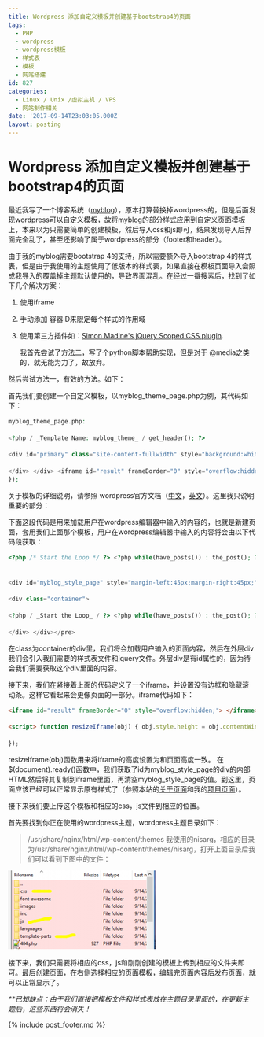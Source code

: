```yaml
---
title: Wordpress 添加自定义模板并创建基于bootstrap4的页面
tags:
  - PHP
  - wordpress
  - wordpress模板
  - 样式表
  - 模板
  - 网站搭建
id: 827
categories:
  - Linux / Unix /虚拟主机 / VPS
  - 网站制作相关
date: '2017-09-14T23:03:05.000Z'
layout: posting
---
```


# Wordpress 添加自定义模板并创建基于bootstrap4的页面

最近我写了一个博客系统（[myblog](https://github.com/ankanch/myblog)），原本打算替换掉wordpress的，但是后面发现wordpress可以自定义模板，故将myblog的部分样式应用到自定义页面模板上，本来以为只需要简单的创建模板，然后导入css和js即可，结果发现导入后界面完全乱了，甚至还影响了属于wordpress的部分（footer和header）。

由于我的myblog需要bootstrap 4的支持，所以需要额外导入bootstrap 4的样式表，但是由于我使用的主题使用了低版本的样式表，如果直接在模板页面导入会照成我导入的覆盖掉主题默认使用的，导致界面混乱。在经过一番搜索后，找到了如下几个解决方案：

1. 使用iframe
2. 手动添加 容器ID来限定每个样式的作用域
3. 使用第三方插件如：[Simon Madine's jQuery Scoped CSS plugin](https://github.com/thingsinjars/jQuery-Scoped-CSS-plugin).

   我首先尝试了方法二，写了个python脚本帮助实现，但是对于 @media之类的，就无能为力了，故放弃。

然后尝试方法一，有效的方法。如下：

首先我们要创建一个自定义模板，以myblog_theme_page.php为例，其代码如下：
```php
myblog_theme_page.php:

<?php / _Template Name: myblog_theme_ / get_header(); ?>

<div id="primary" class="site-content-fullwidth" style="background:white;"> <div id="content" role="main" style="background:white;"> <div id="myblog_style_page" style="margin-left:45px;margin-right:45px;"> <link rel='stylesheet' href='[https://raw.githubusercontent.com/ankanch/blog/master/images/wp-content/themes/nisarg/css/bootstrap4alpha.css](https://raw.githubusercontent.com/ankanch/blog/master/images/wp-content/themes/nisarg/css/bootstrap4alpha.css)' type='text/css' /> <script type='text/javascript' src='[https://raw.githubusercontent.com/ankanch/blog/master/images/wp-content/themes/nisarg/js/jquery-3.2.1.min.js'></script&gt](https://raw.githubusercontent.com/ankanch/blog/master/images/wp-content/themes/nisarg/js/jquery-3.2.1.min.js'></script&gt); <link rel='stylesheet' href='[https://raw.githubusercontent.com/ankanch/blog/master/images/wp-content/themes/nisarg/css/xstyle.css](https://raw.githubusercontent.com/ankanch/blog/master/images/wp-content/themes/nisarg/css/xstyle.css)' type='text/css' /> <div class="container"> <?php / _Start the Loop_ / ?> <?php while(have_posts()) : the_post(); ?> <?php the_content();?> <?php endwhile; ?>

</div> </div> <iframe id="result" frameBorder="0" style="overflow:hidden;"> </iframe> </div><!-- #content --> </div><!-- #primary --> <script> function resizeIframe(obj) { obj.style.height = obj.contentWindow.document.body.scrollHeight + 'px'; } $(document).ready(function () { var iframe = document.getElementById('result'), iframedoc = iframe.contentDocument || iframe.contentWindow.document; var father = document.getElementById('myblog_style_page'); iframedoc.body.innerHTML = iframedoc.body.innerHTML + father.innerHTML ; resizeIframe(iframe); father.innerHTML = "";
});
```

</script> <?php get_footer(); ?></pre> 关于模板的详细说明，请参照 wordpress官方文档（[中文](https://codex.wordpress.org/zh-cn:页面)，[英文](https://developer.wordpress.org/themes/template-files-section/page-template-files/)）。这里我只说明重要的部分：

下面这段代码是用来加载用户在wordpress编辑器中输入的内容的，也就是新建页面，套用我们上面那个模板，用户在wordpress编辑器中输入的内容将会由以下代码段获取：

```php
<?php /* Start the Loop */ ?> <?php while(have_posts()) : the_post(); ?> <?php the_content();?> <?php endwhile; ?>


<div id="myblog_style_page" style="margin-left:45px;margin-right:45px;"> <link rel='stylesheet' href='[https://raw.githubusercontent.com/ankanch/blog/master/images/wp-content/themes/nisarg/css/bootstrap4alpha.css](https://raw.githubusercontent.com/ankanch/blog/master/images/wp-content/themes/nisarg/css/bootstrap4alpha.css)' type='text/css' /> <script type='text/javascript' src='[https://raw.githubusercontent.com/ankanch/blog/master/images/wp-content/themes/nisarg/js/jquery-3.2.1.min.js'></script&gt](https://raw.githubusercontent.com/ankanch/blog/master/images/wp-content/themes/nisarg/js/jquery-3.2.1.min.js'></script&gt); <link rel='stylesheet' href='[https://raw.githubusercontent.com/ankanch/blog/master/images/wp-content/themes/nisarg/css/xstyle.css](https://raw.githubusercontent.com/ankanch/blog/master/images/wp-content/themes/nisarg/css/xstyle.css)' type='text/css' />

<div class="container">

<?php / _Start the Loop_ / ?> <?php while(have_posts()) : the_post(); ?> <?php the_content();?> <?php endwhile; ?>

</div> </div></pre>
```
 在class为container的div里，我们将会加载用户输入的页面内容，然后在外层div我们会引入我们需要的样式表文件和jquery文件。外层div是有id属性的，因为待会我们需要获取这个div里面的内容。

接下来，我们在紧接着上面的代码定义了一个iframe，并设置没有边框和隐藏滚动条。这样它看起来会更像页面的一部分。iframe代码如下：

```html
<iframe id="result" frameBorder="0" style="overflow:hidden;"> </iframe>

<script> function resizeIframe(obj) { obj.style.height = obj.contentWindow.document.body.scrollHeight + 'px'; } $(document).ready(function () { var iframe = document.getElementById('result'), iframedoc = iframe.contentDocument || iframe.contentWindow.document; var father = document.getElementById('myblog_style_page'); iframedoc.body.innerHTML = iframedoc.body.innerHTML + father.innerHTML ; resizeIframe(iframe); father.innerHTML = "";

});
```

</script></pre> resizeIframe(obj)函数用来将iframe的高度设置为和页面高度一致。 在$(document).ready()函数中，我们获取了id为myblog_style_page的div的内部HTML然后将其复制到iframe里面，再清空myblog_style_page的值。到这里，页面应该已经可以正常显示原有样式了（参照本站的[关于页面](https://raw.githubusercontent.com/ankanch/blog/master/images/about/)和我的[项目页面](https://raw.githubusercontent.com/ankanch/blog/master/images/myprojects/)）。

接下来我们要上传这个模板和相应的css，js文件到相应的位置。

首先要找到你正在使用的wordpress主题，wordpress主题目录如下：

> /usr/share/nginx/html/wp-content/themes 我使用的nisarg，相应的目录为/usr/share/nginx/html/wp-content/themes/nisarg，打开上面目录后我们可以看到下图中的文件：

[![](https://raw.githubusercontent.com/ankanch/blog/master/images/wp-content/uploads/2017/09/addasdasda-300x160.png)](https://raw.githubusercontent.com/ankanch/blog/master/images/wp-content/uploads/2017/09/addasdasda.png)

接下来，我们只需要将相应的css，js和刚刚创建的模板上传到相应的文件夹即可。最后创建页面，在右侧选择相应的页面模板，编辑完页面内容后发布页面，就可以正常显示了。

_**已知缺点：由于我们直接把模板文件和样式表放在主题目录里面的，在更新主题后，这些东西将会消失！_



{% include post_footer.md %}